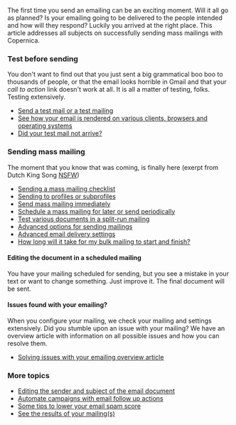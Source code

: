 The first time you send an emailing can be an exciting moment. Will it
all go as planned? Is your emailing going to be delivered to the people
intended and how will they respond? Luckily you arrived at the right
place. This article addresses all subjects on successfully sending mass
mailings with Copernica.

### Test before sending

You don't want to find out that you just sent a big grammatical boo boo
to thousands of people, or that the email looks horrible in Gmail and
that your *call to action* link doesn't work at all. It is all a matter
of testing, folks. Testing extensively.

-   [Send a test mail or a test
    mailing](https://www.copernica.com/en/support/send-a-test-mail-or-test-mailing)
-   [See how your email is rendered on various clients, browsers and
    operating
    systems](https://www.copernica.com/en/support/using-litmus-email-preview-to-test-your-email-newsletter)
-   [Did your test mail not
    arrive?](http://www.copernica.com/en/support/did-your-test-mail-not-arrive)

### Sending mass mailing

The moment that you know that was coming, is finally here (exerpt from
Dutch King Song
[NSFW](http://www.youtube.com/watch?v=h_lRn6oBwWY&noredirect=1))

-   [Sending a mass mailing
    checklist](https://www.copernica.com/en/support/extended-checklist-for-sending-mass-mailings-with-copernica)
-   [Sending to profiles or
    subprofiles](http://www.copernica.com/en/support/sending-to-profiles-or-subprofiles)
-   [Send mass mailing
    immediately](http://www.copernica.com/en/support/help-documentation/how-do-i-send-a-mass-mailing)
-   [Schedule a mass mailing for later or send
    periodically](http://www.copernica.com/en/support/schedule-a-mass-mailing-for-later-or-send-periodically)
-   [Test various documents in a split-run
    mailing](http://www.copernica.com/en/support/setting-up-a-split-run-mailing)
-   [Advanced options for sending
    mailings](http://www.copernica.com/en/support/mass-mailing-additional-options)
-   [Advanced email delivery
    settings](https://www.copernica.com/en/support/advanced-email-delivery-settings)
-   [How long will it take for my bulk mailing to start and
    finish?](http://www.copernica.com/en/support/how-long-will-it-take-for-my-mailing-to-start-sending)

#### Editing the document in a scheduled mailing

You have your mailing scheduled for sending, but you see a mistake in
your text or want to change something. Just improve it. The final
document will be sent.

#### Issues found with your emailing?

When you configure your mailing, we check your mailing and settings
extensively. Did you stumble upon an issue with your mailing? We have an
overview article with information on all possible issues and how you can
resolve them.

-   [Solving issues with your emailing overview
    article](http://www.copernica.com/en/support/the-issue-checker-prior-to-the-sending-of-a-mass-mailing)

### More topics

-   [Editing the sender and subject of the email
    document](http://www.copernica.com/en/support/editing-the-sender-and-subject-of-the-email-document)
-   [Automate campaigns with email follow up
    actions](http://www.copernica.com/en/support/follow-up-actions-for-email-documents)
-   [Some tips to lower your email spam
    score](http://www.copernica.com/en/support/some-tips-to-lower-your-email-spam-score)
-   [See the results of your
    mailing(s)](http://www.copernica.com/en/support/view-the-results-of-your-mailing)

